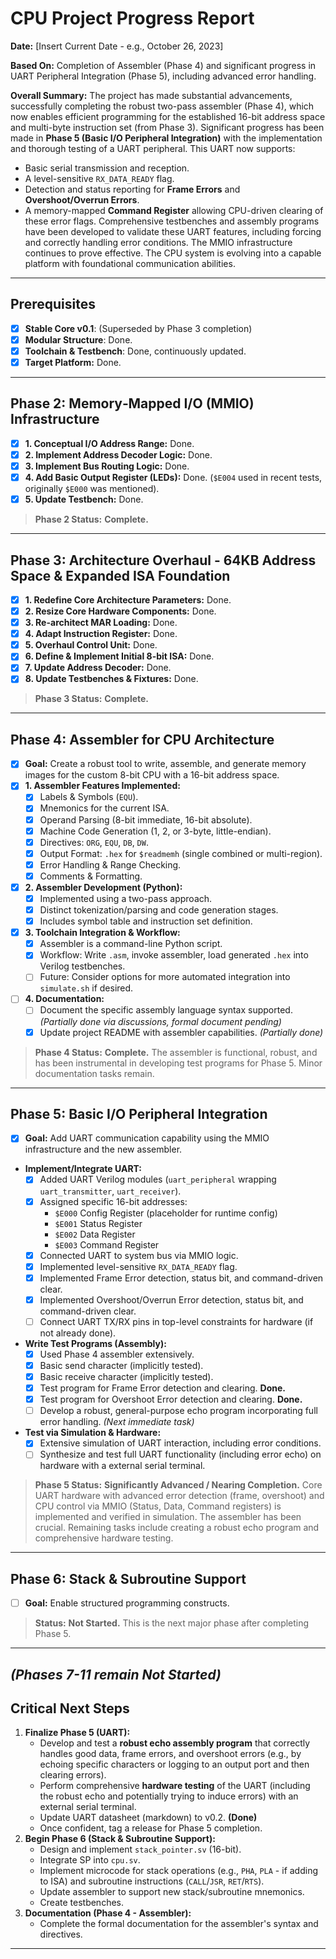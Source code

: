 # CPU Project Progress Report

**Date:** [Insert Current Date - e.g., October 26, 2023]

**Based On:** Completion of Assembler (Phase 4) and significant progress in UART Peripheral Integration (Phase 5), including advanced error handling.

**Overall Summary:**
The project has made substantial advancements, successfully completing the robust two-pass assembler (Phase 4), which now enables efficient programming for the established 16-bit address space and multi-byte instruction set (from Phase 3).
Significant progress has been made in **Phase 5 (Basic I/O Peripheral Integration)** with the implementation and thorough testing of a UART peripheral. This UART now supports:

* Basic serial transmission and reception.
* A level-sensitive `RX_DATA_READY` flag.
* Detection and status reporting for **Frame Errors** and **Overshoot/Overrun Errors**.
* A memory-mapped **Command Register** allowing CPU-driven clearing of these error flags.
Comprehensive testbenches and assembly programs have been developed to validate these UART features, including forcing and correctly handling error conditions. The MMIO infrastructure continues to prove effective. The CPU system is evolving into a capable platform with foundational communication abilities.

---

## Prerequisites

* [x] **Stable Core v0.1**: (Superseded by Phase 3 completion)
* [x] **Modular Structure**: Done.
* [x] **Toolchain & Testbench**: Done, continuously updated.
* [x] **Target Platform:** Done.

---

## Phase 2: Memory‑Mapped I/O (MMIO) Infrastructure

* [x] **1. Conceptual I/O Address Range:** Done.
* [x] **2. Implement Address Decoder Logic:** Done.
* [x] **3. Implement Bus Routing Logic:** Done.
* [x] **4. Add Basic Output Register (LEDs):** Done. (`$E004` used in recent tests, originally `$E000` was mentioned).
* [x] **5. Update Testbench:** Done.

> **Phase 2 Status:** **Complete.**

---

## Phase 3: Architecture Overhaul - 64KB Address Space & Expanded ISA Foundation

* [x] **1. Redefine Core Architecture Parameters:** Done.
* [x] **2. Resize Core Hardware Components:** Done.
* [x] **3. Re-architect MAR Loading:** Done.
* [x] **4. Adapt Instruction Register:** Done.
* [x] **5. Overhaul Control Unit:** Done.
* [x] **6. Define & Implement Initial 8-bit ISA:** Done.
* [x] **7. Update Address Decoder:** Done.
* [x] **8. Update Testbenches & Fixtures:** Done.

> **Phase 3 Status:** **Complete.**

---

## Phase 4: Assembler for CPU Architecture

* [x] **Goal:** Create a robust tool to write, assemble, and generate memory images for the custom 8-bit CPU with a 16-bit address space.
* [x] **1. Assembler Features Implemented:**
  * [x] Labels & Symbols (`EQU`).
  * [x] Mnemonics for the current ISA.
  * [x] Operand Parsing (8-bit immediate, 16-bit absolute).
  * [x] Machine Code Generation (1, 2, or 3-byte, little-endian).
  * [x] Directives: `ORG`, `EQU`, `DB`, `DW`.
  * [x] Output Format: `.hex` for `$readmemh` (single combined or multi-region).
  * [x] Error Handling & Range Checking.
  * [x] Comments & Formatting.
* [x] **2. Assembler Development (Python):**
  * [x] Implemented using a two-pass approach.
  * [x] Distinct tokenization/parsing and code generation stages.
  * [x] Includes symbol table and instruction set definition.
* [x] **3. Toolchain Integration & Workflow:**
  * [x] Assembler is a command-line Python script.
  * [x] Workflow: Write `.asm`, invoke assembler, load generated `.hex` into Verilog testbenches.
  * [ ] Future: Consider options for more automated integration into `simulate.sh` if desired.
* [ ] **4. Documentation:**
  * [ ] Document the specific assembly language syntax supported. *(Partially done via discussions, formal document pending)*
  * [x] Update project README with assembler capabilities. *(Partially done)*

> **Phase 4 Status:** **Complete.** The assembler is functional, robust, and has been instrumental in developing test programs for Phase 5. Minor documentation tasks remain.

---

## Phase 5: Basic I/O Peripheral Integration

* [x] **Goal:** Add UART communication capability using the MMIO infrastructure and the new assembler.
* **Implement/Integrate UART:**
  * [x] Added UART Verilog modules (`uart_peripheral` wrapping `uart_transmitter`, `uart_receiver`).
  * [x] Assigned specific 16-bit addresses:
    * `$E000` Config Register (placeholder for runtime config)
    * `$E001` Status Register
    * `$E002` Data Register
    * `$E003` Command Register
  * [x] Connected UART to system bus via MMIO logic.
  * [x] Implemented level-sensitive `RX_DATA_READY` flag.
  * [x] Implemented Frame Error detection, status bit, and command-driven clear.
  * [x] Implemented Overshoot/Overrun Error detection, status bit, and command-driven clear.
  * [ ] Connect UART TX/RX pins in top-level constraints for hardware (if not already done).
* **Write Test Programs (Assembly):**
  * [x] Used Phase 4 assembler extensively.
  * [x] Basic send character (implicitly tested).
  * [x] Basic receive character (implicitly tested).
  * [x] Test program for Frame Error detection and clearing. **Done.**
  * [x] Test program for Overshoot Error detection and clearing. **Done.**
  * [ ] Develop a robust, general-purpose echo program incorporating full error handling. *(Next immediate task)*
* **Test via Simulation & Hardware:**
  * [x] Extensive simulation of UART interaction, including error conditions.
  * [ ] Synthesize and test full UART functionality (including error echo) on hardware with a external serial terminal.

> **Phase 5 Status:** **Significantly Advanced / Nearing Completion.** Core UART hardware with advanced error detection (frame, overshoot) and CPU control via MMIO (Status, Data, Command registers) is implemented and verified in simulation. The assembler has been crucial. Remaining tasks include creating a robust echo program and comprehensive hardware testing.

---

## Phase 6: Stack & Subroutine Support

* [ ] **Goal:** Enable structured programming constructs.

> **Status:** **Not Started.** This is the next major phase after completing Phase 5.

---

*(Phases 7-11 remain Not Started)*
---

## Critical Next Steps

1. **Finalize Phase 5 (UART):**
    * Develop and test a **robust echo assembly program** that correctly handles good data, frame errors, and overshoot errors (e.g., by echoing specific characters or logging to an output port and then clearing errors).
    * Perform comprehensive **hardware testing** of the UART (including the robust echo and potentially trying to induce errors) with an external serial terminal.
    * Update UART datasheet (markdown) to v0.2. **(Done)**
    * Once confident, tag a release for Phase 5 completion.
2. **Begin Phase 6 (Stack & Subroutine Support):**
    * Design and implement `stack_pointer.sv` (16-bit).
    * Integrate SP into `cpu.sv`.
    * Implement microcode for stack operations (e.g., `PHA`, `PLA` - if adding to ISA) and subroutine instructions (`CALL`/`JSR`, `RET`/`RTS`).
    * Update assembler to support new stack/subroutine mnemonics.
    * Create testbenches.
3. **Documentation (Phase 4 - Assembler):**
    * Complete the formal documentation for the assembler's syntax and directives.

---
